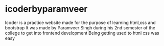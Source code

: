 # icoderbyparamveer
Icoder is a practice website made for the purpose of learning html,css and bootstrap
It was made by Paramveer Singh during his 2nd semester of the college to get into frontend development
Being getting used to html css was easy
